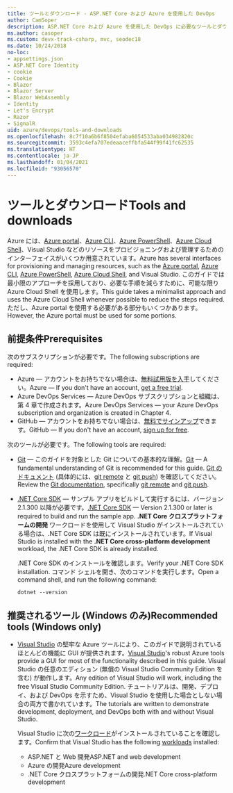 ```yaml
---
title: ツールとダウンロード - ASP.NET Core および Azure を使用した DevOps
author: CamSoper
description: ASP.NET Core および Azure を使用した DevOps に必要なツールとダウンロード。
ms.author: casoper
ms.custom: devx-track-csharp, mvc, seodec18
ms.date: 10/24/2018
no-loc:
- appsettings.json
- ASP.NET Core Identity
- cookie
- Cookie
- Blazor
- Blazor Server
- Blazor WebAssembly
- Identity
- Let's Encrypt
- Razor
- SignalR
uid: azure/devops/tools-and-downloads
ms.openlocfilehash: 8c7f10a6b6f8504efaba6054533aba034982820c
ms.sourcegitcommit: 3593c4efa707edeaaceffbfa544f99f41fc62535
ms.translationtype: HT
ms.contentlocale: ja-JP
ms.lasthandoff: 01/04/2021
ms.locfileid: "93056570"
---
```

# <a name="tools-and-downloads"></a><span data-ttu-id="94b48-103">ツールとダウンロード</span><span class="sxs-lookup"><span data-stu-id="94b48-103">Tools and downloads</span></span>

<span data-ttu-id="94b48-104">Azure には、[Azure portal](https://portal.azure.com)、[Azure CLI](/cli/azure/)、[Azure PowerShell](/powershell/azure/overview)、[Azure Cloud Shell](https://shell.azure.com/bash)、Visual Studio などのリソースをプロビジョニングおよび管理するためのインターフェイスがいくつか用意されています。</span><span class="sxs-lookup"><span data-stu-id="94b48-104">Azure has several interfaces for provisioning and managing resources, such as the [Azure portal](https://portal.azure.com), [Azure CLI](/cli/azure/), [Azure PowerShell](/powershell/azure/overview), [Azure Cloud Shell](https://shell.azure.com/bash), and Visual Studio.</span></span> <span data-ttu-id="94b48-105">このガイドでは最小限のアプローチを採用しており、必要な手順を減らすために、可能な限り Azure Cloud Shell を使用します。</span><span class="sxs-lookup"><span data-stu-id="94b48-105">This guide takes a minimalist approach and uses the Azure Cloud Shell whenever possible to reduce the steps required.</span></span> <span data-ttu-id="94b48-106">ただし、Azure portal を使用する必要がある部分もいくつかあります。</span><span class="sxs-lookup"><span data-stu-id="94b48-106">However, the Azure portal must be used for some portions.</span></span>

## <a name="prerequisites"></a><span data-ttu-id="94b48-107">前提条件</span><span class="sxs-lookup"><span data-stu-id="94b48-107">Prerequisites</span></span>

<span data-ttu-id="94b48-108">次のサブスクリプションが必要です。</span><span class="sxs-lookup"><span data-stu-id="94b48-108">The following subscriptions are required:</span></span>

* <span data-ttu-id="94b48-109">Azure &mdash; アカウントをお持ちでない場合は、[無料試用版を入手](https://azure.microsoft.com/free/dotnet/)してください。</span><span class="sxs-lookup"><span data-stu-id="94b48-109">Azure &mdash; If you don't have an account, [get a free trial](https://azure.microsoft.com/free/dotnet/).</span></span>
* <span data-ttu-id="94b48-110">Azure DevOps Services &mdash; Azure DevOps サブスクリプションと組織は、第 4 章で作成されます。</span><span class="sxs-lookup"><span data-stu-id="94b48-110">Azure DevOps Services &mdash; your Azure DevOps subscription and organization is created in Chapter 4.</span></span>
* <span data-ttu-id="94b48-111">GitHub &mdash; アカウントをお持ちでない場合は、[無料でサインアップ](https://github.com/join)できます。</span><span class="sxs-lookup"><span data-stu-id="94b48-111">GitHub &mdash; If you don't have an account, [sign up for free](https://github.com/join).</span></span>

<span data-ttu-id="94b48-112">次のツールが必要です。</span><span class="sxs-lookup"><span data-stu-id="94b48-112">The following tools are required:</span></span>

* <span data-ttu-id="94b48-113">[Git](https://git-scm.com/downloads) &mdash; このガイドを対象とした Git についての基本的な理解。</span><span class="sxs-lookup"><span data-stu-id="94b48-113">[Git](https://git-scm.com/downloads) &mdash; A fundamental understanding of Git is recommended for this guide.</span></span> <span data-ttu-id="94b48-114">[Git のドキュメント](https://git-scm.com/doc) (具体的には、[git remote](https://git-scm.com/docs/git-remote) と [git push](https://git-scm.com/docs/git-push)) を確認してください。</span><span class="sxs-lookup"><span data-stu-id="94b48-114">Review the [Git documentation](https://git-scm.com/doc), specifically [git remote](https://git-scm.com/docs/git-remote) and [git push](https://git-scm.com/docs/git-push).</span></span>
* <span data-ttu-id="94b48-115">[.NET Core SDK](https://dotnet.microsoft.com/download/) &mdash; サンプル アプリをビルドして実行するには、バージョン 2.1.300 以降が必要です。</span><span class="sxs-lookup"><span data-stu-id="94b48-115">[.NET Core SDK](https://dotnet.microsoft.com/download/) &mdash; Version 2.1.300 or later is required to build and run the sample app.</span></span> <span data-ttu-id="94b48-116">**.NET Core クロスプラットフォームの開発** ワークロードを使用して Visual Studio がインストールされている場合は、.NET Core SDK は既にインストールされています。</span><span class="sxs-lookup"><span data-stu-id="94b48-116">If Visual Studio is installed with the **.NET Core cross-platform development** workload, the .NET Core SDK is already installed.</span></span>

    <span data-ttu-id="94b48-117">.NET Core SDK のインストールを確認します。</span><span class="sxs-lookup"><span data-stu-id="94b48-117">Verify your .NET Core SDK installation.</span></span> <span data-ttu-id="94b48-118">コマンド シェルを開き、次のコマンドを実行します。</span><span class="sxs-lookup"><span data-stu-id="94b48-118">Open a command shell, and run the following command:</span></span>

    ```dotnetcli
    dotnet --version
    ```

## <a name="recommended-tools-windows-only"></a><span data-ttu-id="94b48-119">推奨されるツール (Windows のみ)</span><span class="sxs-lookup"><span data-stu-id="94b48-119">Recommended tools (Windows only)</span></span>

* <span data-ttu-id="94b48-120">[Visual Studio](https://visualstudio.microsoft.com) の堅牢な Azure ツールにより、このガイドで説明されているほとんどの機能に GUI が提供されます。</span><span class="sxs-lookup"><span data-stu-id="94b48-120">[Visual Studio](https://visualstudio.microsoft.com)'s robust Azure tools provide a GUI for most of the functionality described in this guide.</span></span> <span data-ttu-id="94b48-121">Visual Studio の任意のエディション (無償の Visual Studio Community Edition を含む) が動作します。</span><span class="sxs-lookup"><span data-stu-id="94b48-121">Any edition of Visual Studio will work, including the free Visual Studio Community Edition.</span></span> <span data-ttu-id="94b48-122">チュートリアルは、開発、デプロイ、および DevOps を示すため、Visual Studio を使用した場合としない場合の両方で書かれています。</span><span class="sxs-lookup"><span data-stu-id="94b48-122">The tutorials are written to demonstrate development, deployment, and DevOps both with and without Visual Studio.</span></span>

  <span data-ttu-id="94b48-123">Visual Studio に次の[ワークロード](/visualstudio/install/modify-visual-studio)がインストールされていることを確認します。</span><span class="sxs-lookup"><span data-stu-id="94b48-123">Confirm that Visual Studio has the following [workloads](/visualstudio/install/modify-visual-studio) installed:</span></span>

  * <span data-ttu-id="94b48-124">ASP.NET と Web 開発</span><span class="sxs-lookup"><span data-stu-id="94b48-124">ASP.NET and web development</span></span>
  * <span data-ttu-id="94b48-125">Azure の開発</span><span class="sxs-lookup"><span data-stu-id="94b48-125">Azure development</span></span>
  * <span data-ttu-id="94b48-126">.NET Core クロスプラットフォームの開発</span><span class="sxs-lookup"><span data-stu-id="94b48-126">.NET Core cross-platform development</span></span>

